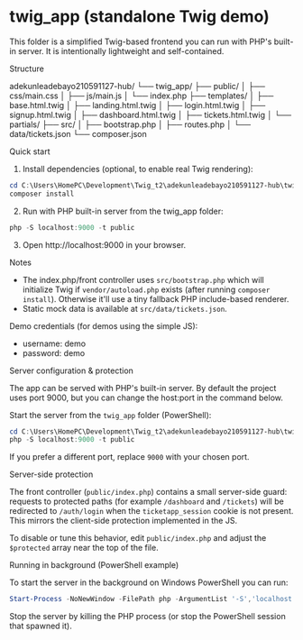 # twig_app (standalone Twig demo)

This folder is a simplified Twig-based frontend you can run with PHP's built-in server. It is intentionally lightweight and self-contained.

Structure

adekunleadebayo210591127-hub/
└── twig_app/
    ├── public/
    │   ├── css/main.css
    │   ├── js/main.js
    │   └── index.php
    ├── templates/
    │   ├── base.html.twig
    │   ├── landing.html.twig
    │   ├── login.html.twig
    │   ├── signup.html.twig
    │   ├── dashboard.html.twig
    │   ├── tickets.html.twig
    │   └── partials/
    ├── src/
    │   ├── bootstrap.php
    │   ├── routes.php
    │   └── data/tickets.json
    └── composer.json

Quick start

1. Install dependencies (optional, to enable real Twig rendering):

```powershell
cd C:\Users\HomePC\Development\Twig_t2\adekunleadebayo210591127-hub\twig_app
composer install
```

2. Run with PHP built-in server from the twig_app folder:

```powershell
php -S localhost:9000 -t public
```

3. Open http://localhost:9000 in your browser.

Notes
- The index.php/front controller uses `src/bootstrap.php` which will initialize Twig if `vendor/autoload.php` exists (after running `composer install`). Otherwise it'll use a tiny fallback PHP include-based renderer.
- Static mock data is available at `src/data/tickets.json`.

Demo credentials (for demos using the simple JS):
- username: demo
- password: demo

Server configuration & protection

The app can be served with PHP's built-in server. By default the project uses port 9000, but you can change the host:port in the command below.

Start the server from the `twig_app` folder (PowerShell):

```powershell
cd C:\Users\HomePC\Development\Twig_t2\adekunleadebayo210591127-hub\twig_app
php -S localhost:9000 -t public
```

If you prefer a different port, replace `9000` with your chosen port.

Server-side protection

The front controller (`public/index.php`) contains a small server-side guard: requests to protected paths (for example `/dashboard` and `/tickets`) will be redirected to `/auth/login` when the `ticketapp_session` cookie is not present. This mirrors the client-side protection implemented in the JS.

To disable or tune this behavior, edit `public/index.php` and adjust the `$protected` array near the top of the file.

Running in background (PowerShell example)

To start the server in the background on Windows PowerShell you can run:

```powershell
Start-Process -NoNewWindow -FilePath php -ArgumentList '-S','localhost:9000','-t','public'
```

Stop the server by killing the PHP process (or stop the PowerShell session that spawned it).
